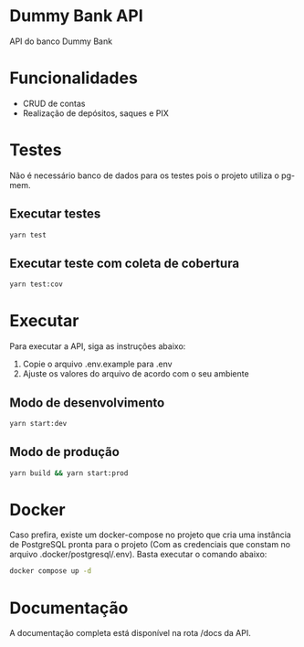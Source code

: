 # Dummy Bank API

API do banco Dummy Bank

# Funcionalidades

- CRUD de contas
- Realização de depósitos, saques e PIX

# Testes

Não é necessário banco de dados para os testes pois o projeto utiliza o pg-mem.

## Executar testes

```bash
yarn test
```

## Executar teste com coleta de cobertura

```bash
yarn test:cov
```

# Executar

Para executar a API, siga as instruções abaixo:

1. Copie o arquivo .env.example para .env
2. Ajuste os valores do arquivo de acordo com o seu ambiente

## Modo de desenvolvimento

```bash
yarn start:dev
```

## Modo de produção

```bash
yarn build && yarn start:prod
```

# Docker

Caso prefira, existe um docker-compose no projeto que cria uma instância de PostgreSQL pronta para o projeto (Com as credenciais que constam no arquivo .docker/postgresql/.env). Basta executar o comando abaixo:

```bash
docker compose up -d
```

# Documentação

A documentação completa está disponível na rota /docs da API.
